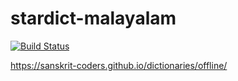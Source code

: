 # stardict-malayalam

[![Build Status](https://travis-ci.com/indic-dict/stardict-malayalam.svg?branch=master)](https://travis-ci.com/indic-dict/stardict-malayalam) 

https://sanskrit-coders.github.io/dictionaries/offline/
